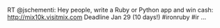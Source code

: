 <!--
id: 344002932
link: http://kevinisom.info/post/344002932/rt-jschementi-hey-people-write-a-ruby-or-python
slug: rt-jschementi-hey-people-write-a-ruby-or-python
date: Wed Jan 20 2010 20:39:50 GMT+1300 (NZDT)
raw: {"blog_name":"kevinisom","id":344002932,"post_url":"http://kevinisom.info/post/344002932/rt-jschementi-hey-people-write-a-ruby-or-python","slug":"rt-jschementi-hey-people-write-a-ruby-or-python","type":"text","date":"2010-01-20 07:39:50 GMT","timestamp":1263973190,"state":"published","format":"html","reblog_key":"QE8WT32K","tags":[],"short_url":"http://tmblr.co/Zw68YyKWH5q","highlighted":[],"feed_item":"http://twitter.com/kev_nz/statuses/7978452019","from_feed_id":"650289","note_count":0,"title":null,"body":"<p>RT @jschementi: Hey people, write a Ruby or Python app and win cash: <a href=\"http://mix10k.visitmix.com\" target=\"_blank\">http://mix10k.visitmix.com</a> Deadline Jan 29 (10 days!) #ironruby #ir &#8230;</p>"}
publish: 2010-01-020
tags: 
title: null
-->


RT @jschementi: Hey people, write a Ruby or Python app and win cash:
<http://mix10k.visitmix.com> Deadline Jan 29 (10 days!) \#ironruby \#ir
…


